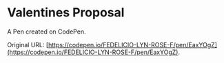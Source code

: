 # Valentines Proposal

A Pen created on CodePen.

Original URL: [https://codepen.io/FEDELICIO-LYN-ROSE-F/pen/EaxYOgZ](https://codepen.io/FEDELICIO-LYN-ROSE-F/pen/EaxYOgZ).

